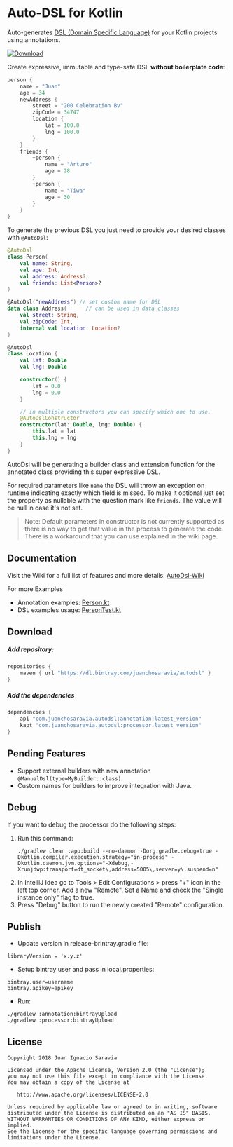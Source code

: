 # Auto-DSL for Kotlin
Auto-generates [DSL (Domain Specific Language)](https://en.wikipedia.org/wiki/Domain-specific_language) 
for your Kotlin projects using annotations.

[ ![Download](https://api.bintray.com/packages/juanchosaravia/autodsl/com.juanchosaravia.autodsl%3Aprocessor/images/download.svg) ](https://bintray.com/juanchosaravia/autodsl/com.juanchosaravia.autodsl%3Aprocessor/_latestVersion)

Create expressive, immutable and type-safe DSL **without boilerplate code**:
```kotlin
person {
    name = "Juan"
    age = 34
    newAddress {
        street = "200 Celebration Bv"
        zipCode = 34747
        location {
            lat = 100.0
            lng = 100.0
        }
    }
    friends {
        +person {
            name = "Arturo"
            age = 28
        }
        +person {
            name = "Tiwa"
            age = 30
        }
    }
}
```

To generate the previous DSL you just need to provide your desired classes with `@AutoDsl`:
```kotlin
@AutoDsl
class Person(
    val name: String,
    val age: Int,
    val address: Address?,
    val friends: List<Person>?
)

@AutoDsl("newAddress") // set custom name for DSL
data class Address(      // can be used in data classes
    val street: String,
    val zipCode: Int,
    internal val location: Location?
)

@AutoDsl
class Location {
    val lat: Double
    val lng: Double

    constructor() {
        lat = 0.0
        lng = 0.0
    }

    // in multiple constructors you can specify which one to use.
    @AutoDslConstructor
    constructor(lat: Double, lng: Double) {
        this.lat = lat
        this.lng = lng
    }
}
```

AutoDsl will be generating a builder class and extension function for 
the annotated class providing this super expressive DSL. 

For required parameters like `name` the DSL will throw an exception on 
runtime indicating exactly which field is missed.
To make it optional just set the property as nullable with the 
question mark like `friends`. The value will be null in 
case it's not set.

> Note: Default parameters in constructor is not currently supported 
as there is no way to get that value in the process to generate the code.
There is a workaround that you can use explained in the wiki page.

## Documentation
Visit the Wiki for a full list of features and more details: [AutoDsl-Wiki](https://github.com/juanchosaravia/autodsl/wiki)

For more Examples
- Annotation examples: [Person.kt](app/src/main/kotlin/com/autodsl/app/Person.kt)
- DSL examples usage: [PersonTest.kt](app/src/test/kotlin/com/autodsl/app/PersonTest.kt)

## Download

##### Add repository:
```groovy
repositories {
    maven { url "https://dl.bintray.com/juanchosaravia/autodsl" }
}
```

##### Add the dependencies
```groovy
dependencies {
    api "com.juanchosaravia.autodsl:annotation:latest_version"
    kapt "com.juanchosaravia.autodsl:processor:latest_version"
}
```

## Pending Features
* Support external builders with new annotation `@ManualDsl(type=MyBuilder::class)`.
* Custom names for builders to improve integration with Java.

## Debug
If you want to debug the processor do the following steps:

1. Run this command:
    ```text
    ./gradlew clean :app:build --no-daemon -Dorg.gradle.debug=true -Dkotlin.compiler.execution.strategy="in-process" -Dkotlin.daemon.jvm.options="-Xdebug,-Xrunjdwp:transport=dt_socket\,address=5005\,server=y\,suspend=n"
    ```
2. In IntelliJ Idea go to Tools > Edit Configurations > press "+" icon in the left top corner.
Add a new "Remote". Set a Name and check the "Single instance only" flag to true.
3. Press "Debug" button to run the newly created "Remote" configuration.

## Publish
* Update version in release-brintray.gradle file:
```text 
libraryVersion = 'x.y.z'
```
* Setup bintray user and pass in local.properties:
```text
bintray.user=username
bintray.apikey=apikey
```
* Run:
```
./gradlew :annotation:bintrayUpload
./gradlew :processor:bintrayUpload
```


## License
        
    Copyright 2018 Juan Ignacio Saravia
    
    Licensed under the Apache License, Version 2.0 (the "License");
    you may not use this file except in compliance with the License.
    You may obtain a copy of the License at
    
       http://www.apache.org/licenses/LICENSE-2.0
    
    Unless required by applicable law or agreed to in writing, software
    distributed under the License is distributed on an "AS IS" BASIS,
    WITHOUT WARRANTIES OR CONDITIONS OF ANY KIND, either express or implied.
    See the License for the specific language governing permissions and
    limitations under the License.  